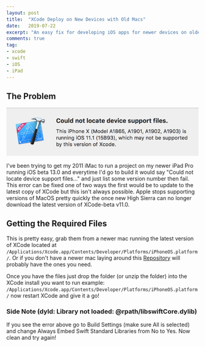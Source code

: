 ```yaml
---
layout: post
title:  "XCode Deploy on New Devices with Old Macs"
date:   2019-07-22
excerpt: "An easy fix for developing iOS apps for newer devices on older but still capable hardware"
comments: true
tag:
- xcode
- swift
- iOS
- iPad
---
```


## The Problem

![Promblem Image](/assets/img/posts/deploy-to-new-devices-xcode/header.png)

I've been trying to get my 2011 iMac to run a project on my newer iPad Pro running iOS beta 13.0 and everytime I'd go to build it would say "Could not locate device support files..." and just list some version number then fail. This error can be fixed one of two ways the first would be to update to the latest copy of XCode but this isn't always possible. Apple stops supporting versions of MacOS pretty quickly the once new High Sierra can no longer download the latest version of XCode-beta v11.0.

## Getting the Required Files

This is pretty easy, grab them from a newer mac running the latest version of XCode located at ```/Applications/Xcode.app/Contents/Developer/Platforms/iPhoneOS.platform/```. Or if you don't have a newer mac laying around this [Repository](https://github.com/filsv/iPhoneOSDeviceSupport) will probably have the ones you need.

Once you have the files just drop the folder (or unzip the folder) into the XCode install you want to run example:
 ```/Applications/Xcode.app/Contents/Developer/Platforms/iPhoneOS.platform/```
now restart XCode and give it a go!

### Side Note (dyld: Library not loaded: @rpath/libswiftCore.dylib)

If you see the error above go to Build Settings (make sure All is selected) and change Always Embed Swift Standard Libraries from No to Yes. Now clean and try again!
